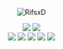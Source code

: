 <div aligh="center">
  <p align="center"> <img src="https://komarev.com/ghpvc/?username=RifsxD&label=Profile%20views&color=e63c7d&style=for-the-badge" alt="RifsxD" /> </p>
</div>

<div align="center">
  <img src="https://github-readme-stats-git-masterrstaa-rickstaa.vercel.app/api?username=RifsxD&count_private=true&show_icons=true&theme=dracula&line_height=24&bg_color=22272e&hide_border=true" />
  <img src="https://github-readme-stats-git-masterrstaa-rickstaa.vercel.app/api/top-langs/?username=RifsxD&theme=dracula&layout=compact&langs_count=10&bg_color=22272e&hide_border=true&card_width=275" />
</div>

<div align="center">
  <img src="https://img.shields.io/badge/os-Windows 11-informational?style=for-the-badge&logo=windows11&logoColor=79DAFA&color=DC6385&labelColor=22272e" />
  <img src="https://img.shields.io/badge/ide-VS CODE-informational?style=for-the-badge&logo=intellij-idea&logoColor=79DAFA&color=DC6385&labelColor=22272e" />
  <img src="https://img.shields.io/badge/cloud-Cloudflare-informational?style=for-the-badge&logo=cloudflare&logoColor=79DAFA&color=DC6385&labelColor=22272e" />
  <img src="https://img.shields.io/badge/lang-JS-informational?style=for-the-badge&logo=javascript&logoColor=79DAFA&color=DC6385&labelColor=22272e" />
  <img src="https://img.shields.io/badge/lang-PY-informational?style=for-the-badge&logo=python&logoColor=79DAFA&color=DC6385&labelColor=22272e" />
</div>
